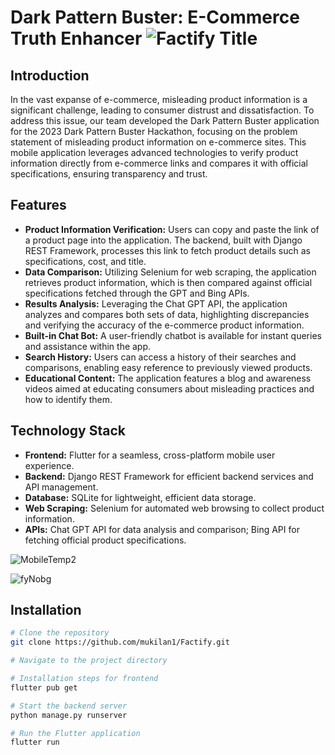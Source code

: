 # Dark Pattern Buster: E-Commerce Truth Enhancer  ![Factify Title](https://github.com/mukilan1/Factify/assets/74693526/38d90dfd-4bba-4670-9e43-80b65d02550f)


## Introduction

In the vast expanse of e-commerce, misleading product information is a significant challenge, leading to consumer distrust and dissatisfaction. To address this issue, our team developed the Dark Pattern Buster application for the 2023 Dark Pattern Buster Hackathon, focusing on the problem statement of misleading product information on e-commerce sites. This mobile application leverages advanced technologies to verify product information directly from e-commerce links and compares it with official specifications, ensuring transparency and trust.

## Features

- **Product Information Verification:** Users can copy and paste the link of a product page into the application. The backend, built with Django REST Framework, processes this link to fetch product details such as specifications, cost, and title.
- **Data Comparison:** Utilizing Selenium for web scraping, the application retrieves product information, which is then compared against official specifications fetched through the GPT and Bing APIs.
- **Results Analysis:** Leveraging the Chat GPT API, the application analyzes and compares both sets of data, highlighting discrepancies and verifying the accuracy of the e-commerce product information.
- **Built-in Chat Bot:** A user-friendly chatbot is available for instant queries and assistance within the app.
- **Search History:** Users can access a history of their searches and comparisons, enabling easy reference to previously viewed products.
- **Educational Content:** The application features a blog and awareness videos aimed at educating consumers about misleading practices and how to identify them.



## Technology Stack

- **Frontend:** Flutter for a seamless, cross-platform mobile user experience.
- **Backend:** Django REST Framework for efficient backend services and API management.
- **Database:** SQLite for lightweight, efficient data storage.
- **Web Scraping:** Selenium for automated web browsing to collect product information.
- **APIs:** Chat GPT API for data analysis and comparison; Bing API for fetching official product specifications.



![MobileTemp2](https://github.com/mukilan1/Factify/assets/74693526/1e6891dc-4879-43f5-a086-cef3ae84e434)

![fyNobg](https://github.com/mukilan1/Factify/assets/74693526/54e16c6b-185e-4c0b-9ee5-57a762c123ad)

## Installation

```sh
# Clone the repository
git clone https://github.com/mukilan1/Factify.git

# Navigate to the project directory

# Installation steps for frontend
flutter pub get

# Start the backend server
python manage.py runserver

# Run the Flutter application
flutter run


